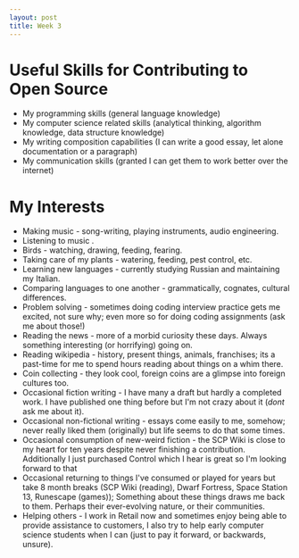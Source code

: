 ```yaml
---
layout: post
title: Week 3
---
```



# Useful Skills for Contributing to Open Source
* My programming skills (general language knowledge)
* My computer science related skills (analytical thinking, algorithm knowledge, data structure knowledge)
* My writing composition capabilities (I can write a good essay, let alone documentation or a paragraph)
* My communication skills (granted I can get them to work better over the internet)


# My Interests
* Making music - song-writing, playing instruments, audio engineering.
* Listening to music .
* Birds - watching, drawing, feeding, fearing.
* Taking care of my plants - watering, feeding, pest control, etc.
* Learning new languages - currently studying Russian and maintaining my Italian.
* Comparing languages to one another - grammatically, cognates, cultural differences.
* Problem solving - sometimes doing coding interview practice gets me excited, not sure why; even more so for doing coding assignments (ask me about those!)
* Reading the news - more of a morbid curiosity these days. Always something interesting (or horrifying) going on.
* Reading wikipedia - history, present things, animals, franchises; its a past-time for me to spend hours reading about things on a whim there.
* Coin collecting - they look cool, foreign coins are a glimpse into foreign cultures too.
* Occasional fiction writing - I have many a draft but hardly a completed work. I have published one thing before but I'm not crazy about it (*dont* ask me about it).
* Occasional non-fictional writing - essays come easily to me, somehow; never really liked them (originally) but life seems to do that some times.
* Occasional consumption of new-weird fiction - the SCP Wiki is close to my heart for ten years despite never finishing a contribution. Additionally I just purchased Control which I hear is great so I'm looking forward to that
* Occasional returning to things I've consumed or played for years but take 8 month breaks (SCP Wiki (reading), Dwarf Fortress, Space Station 13, Runescape (games)); Something about these things draws me back to them. Perhaps their ever-evolving nature, or their communities.
* Helping others - I work in Retail now and sometimes enjoy being able to provide assistance to customers, I also try to help early computer science students when I can (just to pay it forward, or backwards, unsure).
